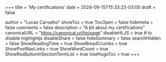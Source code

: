 +++
title = 'My certifications'
date = 2024-09-15T15:33:23-03:00
draft = false

author = "Lucas Carvalho"
showToc = true
TocOpen = false
hidemeta = false
comments = false
description = "A bit about my certifications"
canonicalURL = "https://canonical.url/to/page"
disableHLJS = true # to disable highlightjs
disableShare = false
hideSummary = false
searchHidden = false
ShowReadingTime = true
ShowBreadCrumbs = true
ShowPostNavLinks = true
ShowWordCount = true
ShowRssButtonInSectionTermList = true
UseHugoToc = true
+++